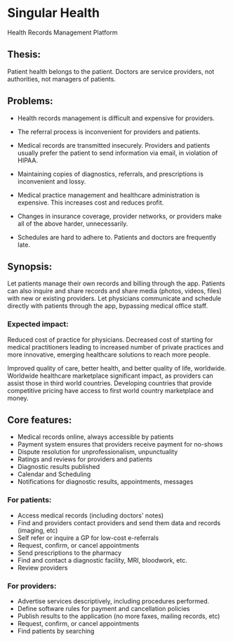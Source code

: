 # Singular Health
Health Records Management Platform


## Thesis: 
Patient health belongs to the patient. Doctors are service providers, not authorities, not managers of patients. 


## Problems: 
* Health records management is difficult and expensive for providers. 

* The referral process is inconvenient for providers and patients. 

* Medical records are transmitted insecurely. Providers and patients usually prefer the patient to send information via email, in violation of HIPAA. 

* Maintaining copies of diagnostics, referrals, and prescriptions is inconvenient and lossy. 

* Medical practice management and healthcare administration is expensive. This increases cost and reduces profit.

* Changes in insurance coverage, provider networks, or providers make all of the above harder, unnecessarily.

* Schedules are hard to adhere to. Patients and doctors are frequently late.

## Synopsis: 
Let patients manage their own records and billing through the app. Patients can also inquire and share records and share media (photos, videos, files) with new or existing providers. Let physicians communicate and schedule directly with patients through the app, bypassing medical office staff.

### Expected impact:
Reduced cost of practice for physicians. Decreased cost of starting for medical practitioners leading to increased number of private practices and more innovative, emerging healthcare solutions to reach more people.

Improved quality of care, better health, and better quality of life, worldwide. Worldwide healthcare marketplace significant impact, as providers can assist those in third world countries. Developing countries that provide competitive pricing have access to first world country marketplace and money.

## Core features:
 * Medical records online, always accessible by patients
 * Payment system ensures that providers receive payment for no-shows
 * Dispute resolution for unprofessionalism, unpunctuality
 * Ratings and reviews for providers and patients
 * Diagnostic results published
 * Calendar and Scheduling
 * Notifications for diagnostic results, appointments, messages
 
### For patients: 
 * Access medical records (including doctors' notes) 
 * Find and providers contact providers and send them data and records (imaging, etc)
 * Self refer or inquire a GP for low-cost e-referrals
 * Request, confirm, or cancel appointments
 * Send prescriptions to the pharmacy
 * Find and contact a diagnostic facility, MRI, bloodwork, etc.
 * Review providers


### For providers: 
 * Advertise services descriptively, including procedures performed.
 * Define software rules for payment and cancellation policies
 * Publish results to the application (no more faxes, mailing records, etc)
 * Request, confirm, or cancel appointments
 * Find patients by searching
